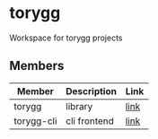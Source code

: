 # torygg

Workspace for torygg projects

## Members
| Member     | Description  | Link             |
|------------|--------------|------------------|
| torygg     | library      | [link](./torygg) |
| torygg-cli | cli frontend | [link](./torygg) |


